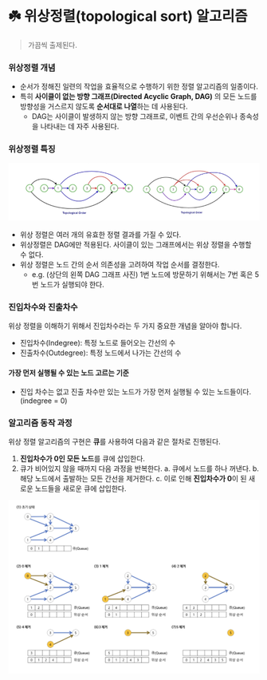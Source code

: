 # ☘️ 위상정렬(topological sort) 알고리즘

> 가끔씩 출제된다.

### 위상정렬 개념

- 순서가 정해진 일련의 작업을 효율적으로 수행하기 위한 정렬 알고리즘의 일종이다.
- 특히 **사이클이 없는 방향 그래프(Directed Acyclic Graph, DAG)** 의 모든 노드를 방향성을 거스르지 않도록 **순서대로 나열**하는 데 사용된다.
  - DAG는 사이클이 발생하지 않는 방향 그래프로, 이벤트 간의 우선순위나 종속성을 나타내는 데 자주 사용된다.

### 위상정렬 특징

  <img src="./image/Screenshot 2024-02-09 at 11.30.15 PM.png" />

- 위상 정렬은 여러 개의 유효한 정렬 결과를 가질 수 있다.
- 위상정렬은 DAG에만 적용된다. 사이클이 있는 그래프에서는 위상 정렬을 수행할 수 없다.
- 위상 정렬은 노드 간의 순서 의존성을 고려하여 작업 순서를 결정한다.
  - e.g. (상단의 왼쪽 DAG 그래프 사진) 1번 노드에 방문하기 위해서는 7번 혹은 5번 노드가 실행되야 한다.

### 진입차수와 진출차수

위상 정렬을 이해하기 위해서 진입차수라는 두 가지 중요한 개념을 알아야 합니다.

- 진입차수(Indegree): 특정 노드로 들어오는 간선의 수
- 진출차수(Outdegree): 특정 노드에서 나가는 간선의 수

#### 가장 먼저 실행될 수 있는 노드 고르는 기준

- 진입 차수는 없고 진출 차수만 있는 노드가 가장 먼저 실행될 수 있는 노드들이다. (indegree = 0)

### 알고리즘 동작 과정

위상 정렬 알고리즘의 구현은 **큐**를 사용하여 다음과 같은 절차로 진행된다.

1. **진입차수가 0인 모든 노드**를 큐에 삽입한다.
2. 큐가 비어있지 않을 때까지 다음 과정을 반복한다.
   a. 큐에서 노드를 하나 꺼낸다.
   b. 해당 노드에서 출발하는 모든 간선을 제거한다.
   c. 이로 인해 **진입차수가 0**이 된 새로운 노드들을 새로운 큐에 삽입한다.

<img src="./image/Screenshot 2024-02-20 at 9.28.45 PM.png" />
